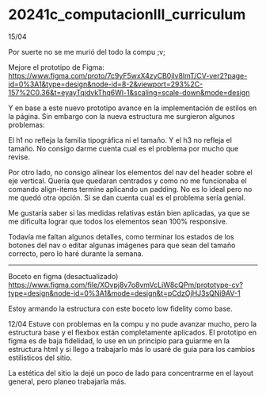 # 20241c_computacionIII_curriculum
15/04

Por suerte no se me murió del todo la compu ;v;

Mejore el prototipo de Figma:
https://www.figma.com/proto/7c9yF5wxX4zyCB0jlv8lmT/CV-ver2?page-id=0%3A1&type=design&node-id=8-2&viewport=293%2C-157%2C0.36&t=eyayTqidvkThq6Wl-1&scaling=scale-down&mode=design 

Y en base a este nuevo prototipo avance en la implementación de estilos en la página. Sin embargo con la nueva estructura me surgieron algunos problemas:

El h1 no refleja la familia tipográfica ni el tamaño. Y el h3 no refleja el tamaño. No consigo darme cuenta cual es el problema por mucho que revise.

Por otro lado, no consigo alinear los elementos del nav del header sobre el eje vertical. Quería que quedaran centrados y como no me funcionaba el comando align-items termine aplicando un padding. No es lo ideal pero no me quedó otra opción. Si se dan cuenta cual es el problema sería genial.

Me gustaría saber si las medidas relativas están bien aplicadas, ya que se me dificulta lograr que todos los elementos sean 100% responsive.

Todavía me faltan algunos detalles, como terminar los estados de los botones del nav o editar algunas imágenes para que sean del tamaño correcto, pero lo haré durante la semana.


------------------------------------------------------------------------------
Boceto en figma (desactualizado)
https://www.figma.com/file/XOvpj8v7o8vmVcLiW8cQPm/prototype-cv?type=design&node-id=0%3A1&mode=design&t=pCdzOjHJ3sQNi9AV-1

Estoy armando la estructura con este boceto low fidelity como base.

12/04
Estuve con problemas en la compu y no pude avanzar mucho, pero la estructura base y el flexbox están completamente aplicados. El prototipo en figma es de baja fidelidad, lo use en un principio para guiarme en la estructura html y si llego a trabajarlo más lo usaré de guia para los cambios estilisticos del sitio. 

La estética del sitio la dejé un poco de lado para concentrarme en el layout general, pero planeo trabajarla más.